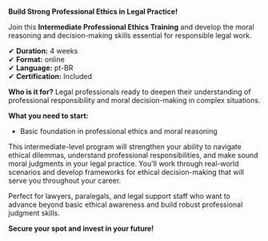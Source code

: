 **Build Strong Professional Ethics in Legal Practice!**

Join this **Intermediate Professional Ethics Training** and develop the moral reasoning and decision-making skills essential for responsible legal work.

✔ **Duration:** 4 weeks  
✔ **Format:** online  
✔ **Language:** pt-BR  
✔ **Certification:** Included

**Who is it for?** Legal professionals ready to deepen their understanding of professional responsibility and moral decision-making in complex situations.

**What you need to start:**
- Basic foundation in professional ethics and moral reasoning

This intermediate-level program will strengthen your ability to navigate ethical dilemmas, understand professional responsibilities, and make sound moral judgments in your legal practice. You'll work through real-world scenarios and develop frameworks for ethical decision-making that will serve you throughout your career.

Perfect for lawyers, paralegals, and legal support staff who want to advance beyond basic ethical awareness and build robust professional judgment skills.

**Secure your spot and invest in your future!**